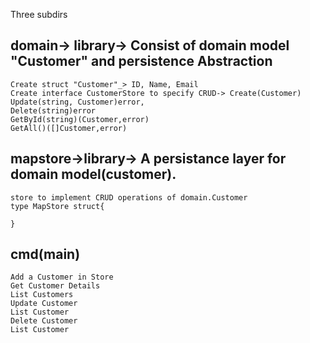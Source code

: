 Three subdirs
## domain-> library-> Consist of domain model "Customer" and persistence Abstraction
    Create struct "Customer"_> ID, Name, Email
    Create interface CustomerStore to specify CRUD-> Create(Customer)
    Update(string, Customer)error,
    Delete(string)error
    GetById(string)(Customer,error)
    GetAll()([]Customer,error)

## mapstore->library-> A persistance layer for domain model(customer). 
    store to implement CRUD operations of domain.Customer
    type MapStore struct{

    }

## cmd(main)
    Add a Customer in Store
    Get Customer Details
    List Customers
    Update Customer
    List Customer
    Delete Customer
    List Customer